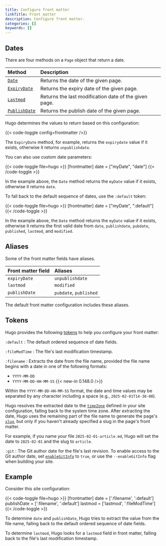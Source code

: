 ```yaml
---
title: Configure front matter
linkTitle: Front matter
description: Configure front matter.
categories: []
keywords: []
---
```


## Dates

There are four methods on a `Page` object that return a date.

Method|Description
:--|:--
[`Date`]|Returns the date of the given page.
[`ExpiryDate`]|Returns the expiry date of the given page.
[`Lastmod`]|Returns the last modification date of the given page.
[`PublishDate`]|Returns the publish date of the given page.

[`Date`]: /methods/page/date
[`ExpiryDate`]: /methods/page/expirydate
[`Lastmod`]: /methods/page/lastmod
[`PublishDate`]: /methods/page/publishdate

Hugo determines the values to return based on this configuration:

{{< code-toggle config=frontmatter />}}

The `ExpiryDate` method, for example, returns the `expirydate` value if it exists, otherwise it returns `unpublishdate`.

You can also use custom date parameters:

{{< code-toggle file=hugo >}}
[frontmatter]
date = ["myDate", "date"]
{{< /code-toggle >}}

In the example above, the `Date` method returns the `myDate` value if it exists, otherwise it returns `date`.

To fall back to the default sequence of dates, use the `:default` token:

{{< code-toggle file=hugo >}}
[frontmatter]
date = ["myDate", ":default"]
{{< /code-toggle >}}

In the example above, the `Date` method returns the `myDate` value if it exists, otherwise it returns the first valid date from `date`, `publishdate`, `pubdate`, `published`, `lastmod`, and `modified`.

## Aliases

Some of the front matter fields have aliases.

Front matter field|Aliases
:--|:--
`expiryDate`|`unpublishdate`
`lastmod`|`modified`
`publishDate`|`pubdate`, `published`

The default front matter configuration includes these aliases.

## Tokens

Hugo provides the following [tokens](g) to help you configure your front matter:

`:default`
: The default ordered sequence of date fields.

`:fileModTime`
: The file's last modification timestamp.

`:filename`
: Extracts the date from the file name, provided the file name begins with a date in one of the following formats:

  - `YYYY-MM-DD`
  - `YYYY-MM-DD-HH-MM-SS` {{< new-in 0.148.0 />}}

  Within the `YYYY-MM-DD-HH-MM-SS` format, the date and time values may be separated by any character including a space (e.g., `2025-02-01T14-30-00`).

  Hugo resolves the extracted date to the [`timeZone`] defined in your site configuration, falling back to the system time zone. After extracting the date, Hugo uses the remaining part of the file name to generate the page's [`slug`], but only if you haven't already specified a slug in the page's front matter.

  For example, if you name your file `2025-02-01-article.md`, Hugo will set the date to `2025-02-01` and the slug to `article`.

`:git`
: The Git author date for the file's last revision. To enable access to the Git author date, set [`enableGitInfo`] to `true`, or use the `--enableGitInfo` flag when building your site.

## Example

Consider this site configuration:

{{< code-toggle file=hugo >}}
[frontmatter]
date = [':filename', ':default']
publishDate = [':filename', ':default']
lastmod = ['lastmod', ':fileModTime']
{{< /code-toggle >}}

To determine `date` and `publishDate`, Hugo tries to extract the value from the file name, falling back to the default ordered sequence of date fields.

To determine `lastmod`, Hugo looks for a `lastmod` field in front matter, falling back to the file's last modification timestamp.

[`enableGitInfo`]: /configuration/all/#enablegitinfo
[`slug`]: /content-management/front-matter/#slug
[`timeZone`]: /configuration/all/#timezone
